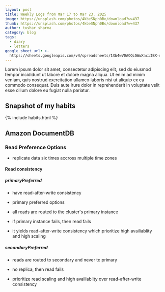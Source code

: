 ```yaml
---
layout: post
title: Weekly Logs from Mar 17 to Mar 23, 2025
image: https://unsplash.com/photos/4kbeSNph0Bo/download?w=437
thumb: https://unsplash.com/photos/4kbeSNph0Bo/download?w=437
author: tushar sharma
category: blog
tags:
  - diary
  - letters
google_sheet_url: >-
  https://sheets.googleapis.com/v4/spreadsheets/1Xb4wV0AOQiGWwXaciIBX-rkFebzg8DlAcRcClshyAnA/values/Habits!A421:T430?alt=json&key=AIzaSyCgYRKf_apK3TUSYGO9WhQ5dN-ukY4H0gw
---
```


Lorem ipsum dolor sit amet, consectetur adipiscing elit, sed do eiusmod tempor incididunt ut labore et dolore magna aliqua. Ut enim ad minim veniam, quis nostrud exercitation ullamco laboris nisi ut aliquip ex ea commodo consequat. Duis aute irure dolor in reprehenderit in voluptate velit esse cillum dolore eu fugiat nulla pariatur.<!-- truncate_here -->


## Snapshot of my habits

{% include habits.html %}

## Amazon DocumentDB

### Read Preference Options

- replicate data six times accross multiple time zones

#### Read consistency

##### primaryPreferred 

- have read-after-write consistency

- primary preferred options 

- all reads are routed to the cluster's primary instance

- if primary instance fails, then read fails 

- it yields read-after-write consistency which prioritize high availiablity and high scaling

##### secondaryPreferred 

- reads are routed to secondary and never to primary

- no replica, then read fails

- prioritize read scaling and high availiablity over read-after-write consistency 
